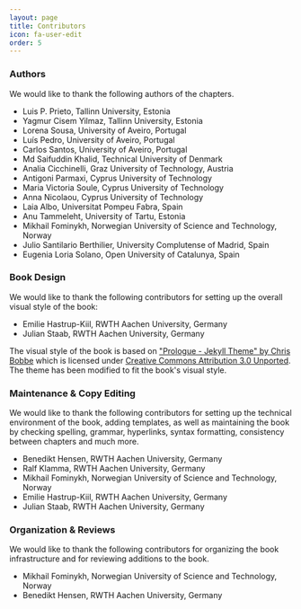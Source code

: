 ```yaml
---
layout: page
title: Contributors
icon: fa-user-edit
order: 5
---
```


### Authors

We would like to thank the following authors of the chapters.

- Luis P. Prieto, Tallinn University, Estonia
- Yagmur Cisem Yilmaz, Tallinn University, Estonia
- Lorena Sousa, University of Aveiro, Portugal
- Luís Pedro, University of Aveiro, Portugal
- Carlos Santos, University of Aveiro, Portugal
- Md Saifuddin Khalid, Technical University of Denmark
- Analia Cicchinelli, Graz University of Technology, Austria
- Antigoni Parmaxi, Cyprus University of Technology
- Maria Victoria Soule, Cyprus University of Technology
- Anna Nicolaou, Cyprus University of Technology
- Laia Albo, Universitat Pompeu Fabra, Spain
- Anu Tammeleht, University of Tartu, Estonia
- Mikhail Fominykh, Norwegian University of Science and Technology, Norway
- Julio Santilario Berthilier, University Complutense of Madrid, Spain
- Eugenia Loria Solano, Open University of Catalunya, Spain

### Book Design

We would like to thank the following contributors for setting up the overall visual style of the book:
- Emilie Hastrup-Kiil, RWTH Aachen University, Germany
- Julian Staab, RWTH Aachen University, Germany

The visual style of the book is based on ["Prologue - Jekyll Theme" by Chris Bobbe](https://github.com/chrisbobbe/jekyll-theme-prologue) which is licensed under [Creative Commons Attribution 3.0 Unported](https://github.com/chrisbobbe/jekyll-theme-prologue/blob/master/LICENSE.md).
The theme has been modified to fit the book's visual style.

### Maintenance & Copy Editing

We would like to thank the following contributors for setting up the technical environment of the book, adding templates, as well as maintaining the book by checking spelling, grammar, hyperlinks, syntax formatting, consistency between chapters and much more.

- Benedikt Hensen, RWTH Aachen University, Germany
- Ralf Klamma, RWTH Aachen University, Germany
- Mikhail Fominykh, Norwegian University of Science and Technology, Norway
- Emilie Hastrup-Kiil, RWTH Aachen University, Germany
- Julian Staab, RWTH Aachen University, Germany

### Organization & Reviews

We would like to thank the following contributors for organizing the book infrastructure and for reviewing additions to the book.

- Mikhail Fominykh, Norwegian University of Science and Technology, Norway
- Benedikt Hensen, RWTH Aachen University, Germany